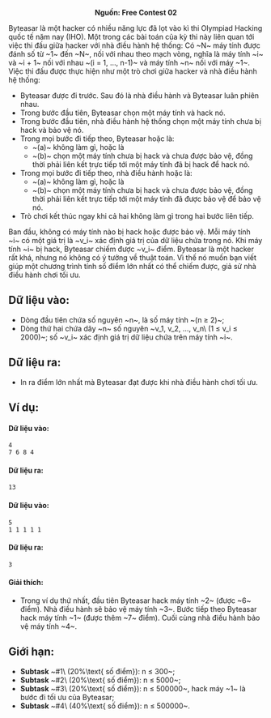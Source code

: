 **<center>Nguồn:  Free Contest 02</center>**

Byteasar là một hacker có nhiều năng lực đã lọt vào kì thi Olympiad Hacking quốc tế năm nay (IHO). Một trong các bài toán của kỳ thi này liên quan tới việc thi đấu giữa hacker với nhà điều hành hệ thống: Có ~N~ máy tính được đánh số từ ~1~ đến ~N~, nối với nhau theo mạch vòng, nghĩa là máy tính ~i~ và ~i + 1~ nối với nhau ~(i = 1, …, n-1)~ và máy tính ~n~ nối với máy ~1~. Việc thi đấu được thực hiện như một trò chơi giữa hacker và nhà điều hành hệ thống:

- Byteasar được đi trước. Sau đó là nhà điều hành và Byteasar luân phiên nhau.
- Trong bước đầu tiên, Byteasar chọn một máy tính và hack nó.
- Trong bước đầu tiên, nhà điều hành hệ thống chọn một máy tính chưa bị hack và bảo vệ nó.
- Trong mọi bước đi tiếp theo, Byteasar hoặc là:
    - ~(a)~ không làm gì, hoặc là
    - ~(b)~ chọn một máy tính chưa bị hack và chưa được bảo vệ, đồng thời phải liên kết trực tiếp tới một máy tính đã bị hack để hack nó.
- Trong mọi bước đi tiếp theo, nhà điều hành hoặc là:
    - ~(a)~ không làm gì, hoặc là
    - ~(b)~ chọn một máy tính chưa bị hack và chưa được bảo vệ, đồng thời phải liên kết trực tiếp tới một máy tính đã được bảo vệ để bảo vệ nó.
- Trò chơi kết thúc ngay khi cả hai không làm gì trong hai bước liên tiếp.

Ban đầu, không có máy tính nào bị hack hoặc được bảo vệ. Mỗi máy tính ~i~ có một giá trị là ~v_i~ xác định giá trị của dữ liệu chứa trong nó. Khi máy tính ~i~ bị hack, Byteasar chiếm được ~v_i~ điểm.
Byteasar là một hacker rất khá, nhưng nó không có ý tưởng về thuật toán. Vì thế nó muốn bạn viết giúp một chương trình tính số điểm lớn nhất có thể chiếm được, giả sử nhà điều hành chơi tối ưu.

## Dữ liệu vào:
- Dòng đầu tiên chứa số nguyên ~n~, là số máy tính ~(n ≥ 2)~;
- Dòng thứ hai chứa dãy ~n~ số nguyên ~v_1, v_2, …, v_n\ (1 ≤ v_i ≤ 2000)~; số ~v_i~ xác định giá trị dữ liệu chứa trên máy tính ~i~.

## Dữ liệu ra:
- In ra điểm lớn nhất mà Byteasar đạt được khi nhà điều hành chơi tối ưu.

## Ví dụ:
#### Dữ liệu vào:
```
4
7 6 8 4
```

#### Dữ liệu ra:
```
13
```

#### Dữ liệu vào:
```
5
1 1 1 1 1
```

#### Dữ liệu ra:
```
3
```

#### Giải thích:
- Trong ví dụ thứ nhất, đầu tiên Byteasar hack máy tính ~2~ (được ~6~ điểm). Nhà điều hành sẽ bảo vệ máy tính ~3~. Bước tiếp theo Byteasar hack máy tính ~1~ (được thêm ~7~ điểm). Cuối cùng nhà điều hành bảo vệ máy tính ~4~.

## Giới hạn:
- **Subtask** ~\#1\ (20\%\text{ số điểm}): n ≤ 300~;
- **Subtask** ~\#2\ (20\%\text{ số điểm}): n ≤ 5000~;
- **Subtask** ~\#3\ (20\%\text{ số điểm}): n ≤ 500000~, hack máy ~1~ là bước đi tối ưu của Byteasar;
- **Subtask** ~\#4\ (40\%\text{ số điểm}): n ≤ 500000~.